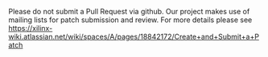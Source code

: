 Please do not submit a Pull Request via github. Our project makes use of mailing lists for patch submission and review. For more details please see https://xilinx-wiki.atlassian.net/wiki/spaces/A/pages/18842172/Create+and+Submit+a+Patch

